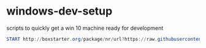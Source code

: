 # windows-dev-setup
scripts to quickly get a win 10 machine ready for development


```PowerShell
START http://boxstarter.org/package/nr/url?https://raw.githubusercontent.com/sytone/windows-dev-setup/master/boxstarterinvm
```

